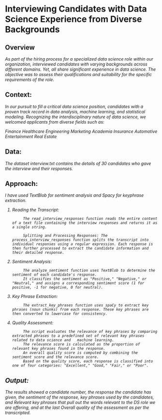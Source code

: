 # Interviewing Candidates with Data Science Experience from Diverse Backgrounds 

## Overview
<I>As part of the hiring process for a specialized data science role within our organization, interviewed candidates with varying backgrounds across different domains. Yet, all share significant experience in data science. The objective was to assess their qualifications and suitability for the specific requirements of the role.</I>

## Context:
<I>In our pursuit to fill a critical data science position, candidates with a proven track record in data analysis, machine learning, and statistical modeling. Recognizing the interdisciplinary nature of data science, we welcomed applicants from diverse fields such as:

Finance
Healthcare
Engineering
Marketing
Academia
Insurance
Automotive
Entertainment
Real Estate</I>

## Data:

<I>The dataset interview.txt contains the details of 30 candidates who gave the interview and their responses.</I>

## Approach:

<I>I have used TextBlob for sentiment analysis and Spacy for keyphrase extraction.

1. Reading the Transcript:

            The read_interview_responses function reads the entire content of a text file containing the interview responses and returns it as a single string.

            Splitting and Processing Responses: The process_interview_responses function splits the transcript into individual responses using a regular expression. Each response is then further processed to extract the candidate information and their detailed response.
   
2. Sentiment Analysis:

            The analyze_sentiment function uses TextBlob to determine the sentiment of each candidate's response.
            It classifies the sentiment as "Positive," "Negative," or "Neutral," and assigns a corresponding sentiment score (1 for positive, -1 for negative, 0 for neutral).

3. Key Phrase Extraction:

            The extract_key_phrases function uses spaCy to extract key phrases (noun chunks) from each response. These key phrases are then converted to lowercase for consistency.
   
4. Quality Assessment:

            The script evaluates the relevance of key phrases by comparing extracted phrases to a predefined set of relevant key phrases related to data science and   machine learning.
            The relevance score is calculated as the proportion of relevant key phrases found in the response.
            An overall quality score is computed by combining the sentiment score and the relevance score.
            Based on the quality score, each response is classified into one of four categories: "Excellent," "Good," "Fair," or "Poor".

## Output:

<I>The results showed a candidate number, the response the candidate has given, the sentiment of the response, key phrases used by the candidates, and Relevant key phrases that pull out the words relevant to the DS role we are offering, and at the last Overall quality of the assessment as per the transcripted.</I>
